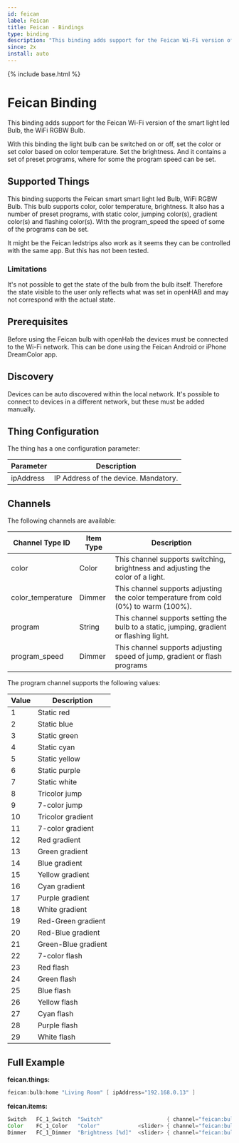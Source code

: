 ```yaml
---
id: feican
label: Feican
title: Feican - Bindings
type: binding
description: "This binding adds support for the Feican Wi-Fi version of the smart light led Bulb, the WiFi RGBW Bulb."
since: 2x
install: auto
---
```


<!-- Attention authors: Do not edit directly. Please add your changes to the appropriate source repository -->

{% include base.html %}

# Feican Binding

This binding adds support for the Feican Wi-Fi version of the smart light led Bulb, the WiFi RGBW Bulb.

With this binding the light bulb can be switched on or off, set the color or set color based on color temperature.
Set the brightness. And it contains a set of preset programs, where for some the program speed can be set.

## Supported Things

This binding supports the Feican smart smart light led Bulb, WiFi RGBW Bulb. This bulb supports color, color temperature,
brightness. It also has a number of preset programs, with static color, jumping color(s), gradient color(s) and flashing
color(s). With the program_speed the speed of some of the programs can be set.

It might be the Feican ledstrips also work as it seems they can be controlled with the same app. But this has not been tested.

### Limitations

It's not possible to get the state of the bulb from the bulb itself. Therefore the state visible to the user only reflects
what was set in openHAB and may not correspond with the actual state.

## Prerequisites

Before using the Feican bulb with openHab the devices must be connected to the Wi-Fi network. This can be done using the
Feican Android or iPhone DreamColor app.

## Discovery

Devices can be auto discovered within the local network. It's possible to connect to devices in a different network,
but these must be added manually.

## Thing Configuration

The thing has a one configuration parameter:

| Parameter | Description                                                              |
|-----------|------------------------------------------------------------------------- |
| ipAddress | IP Address of the device. Mandatory.                                     |

## Channels

The following channels are available:

| Channel Type ID   | Item Type | Description                                                                                |
|-------------------|-----------|--------------------------------------------------------------------------------------------|
| color             | Color     | This channel supports switching, brightness and adjusting the color of a light.            |
| color_temperature | Dimmer    | This channel supports adjusting the color temperature from cold (0%) to warm (100%).       |
| program           | String    | This channel supports setting the bulb to a static, jumping, gradient or flashing light.   |
| program_speed     | Dimmer    | This channel supports adjusting speed of jump, gradient or flash programs                  |

The program channel supports the following values:

| Value | Description         |
|-------|---------------------|
| 1     | Static red          |
| 2     | Static blue         |
| 3     | Static green        |
| 4     | Static cyan         |
| 5     | Static yellow       |
| 6     | Static purple       |
| 7     | Static white        |
| 8     | Tricolor jump       |
| 9     | 7-color jump        |
| 10    | Tricolor gradient   |
| 11    | 7-color gradient    |
| 12    | Red gradient        |
| 13    | Green gradient      |
| 14    | Blue gradient       |
| 15    | Yellow gradient     |
| 16    | Cyan gradient       |
| 17    | Purple gradient     |
| 18    | White gradient      |
| 19    | Red-Green gradient  |
| 20    | Red-Blue gradient   |
| 21    | Green-Blue gradient |
| 22    | 7-color flash       |
| 23    | Red flash           |
| 24    | Green flash         |
| 25    | Blue flash          |
| 26    | Yellow flash        |
| 27    | Cyan flash          |
| 28    | Purple flash        |
| 29    | White flash         |

## Full Example

**feican.things:**

```java
feican:bulb:home "Living Room" [ ipAddress="192.168.0.13" ]
```

**feican.items:**

```java
Switch   FC_1_Switch  "Switch"                    { channel="feican:bulb:home:color" }
Color    FC_1_Color   "Color"            <slider> { channel="feican:bulb:home:color" }
Dimmer   FC_1_Dimmer  "Brightness [%d]"  <slider> { channel="feican:bulb:home:color" }
```
